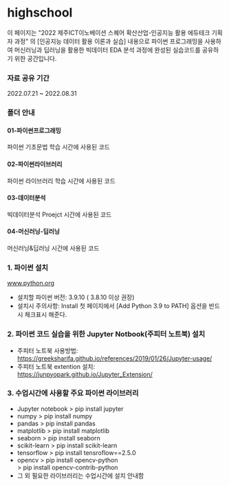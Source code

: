 # highschool
이 페이지는 "2022 제주ICT이노베이션 스퀘어 확산산업-인공지능 활용 에듀테크 기획자 과정" 의 
[인공지능 데이터 활용 이론과 실습] 내용으로 
파이썬 프로그래밍을 사용하여 머신러닝과 딥러닝을 활용한 빅데이터 EDA 분석 과정에 
완성된 실습코드를 공유하기 위한 공간입니다.

### 자료 공유 기간 ###
2022.07.21 ~ 2022.08.31


### 폴더 안내 ###
#### 01-파이썬프로그래밍
파이썬 기초문법 학습 시간에 사용된 코드
#### 02-파이썬라이브러리
파이썬 라이브러리 학습 시간에 사용된 코드
#### 03-데이터분석
빅데이터분석 Proejct 시간에 사용된 코드
#### 04-머신러닝-딥러닝
머신러닝&딥러닝 시간에 사용된 코드


### 1. 파이썬 설치
www.python.org 

 - 설치할 파이썬 버전: 3.9.10 ( 3.8.10 이상 권장)
 - 설치시 주의사항: 
   Install 첫 페이지에서 [Add Python 3.9 to PATH] 옵션을 반드시 체크표시 해준다.
  
 
### 2. 파이썬 코드 실습을 위한 Jupyter Notbook(주피터 노트북) 설치
 - 주피터 노트북 사용방법: https://greeksharifa.github.io/references/2019/01/26/Jupyter-usage/
 - 주피터 노트북 extention  설치: https://junpyopark.github.io/Jupyter_Extension/


### 3. 수업시간에 사용할 주요 파이썬 라이브러리

* Jupyter notebook  > pip install jupyter
* numpy             > pip install numpy
* pandas            > pip install pandas
* matplotlib        > pip install matplotlib
* seaborn           > pip install seaborn
* scikit-learn      > pip install scikit-learn
* tensorflow        > pip install tensroflow==2.5.0
* opencv            > pip install opencv-python     
                    > pip install opencv-contrib-python
* 그 외 필요한 라이브러리는 수업시간에 설치 안내함
